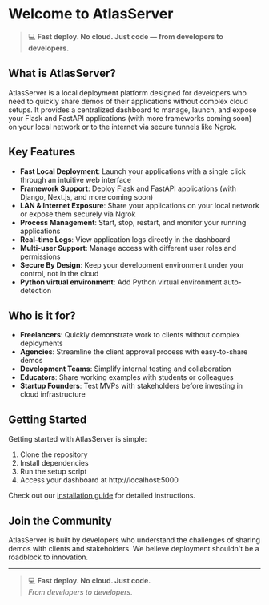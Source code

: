 # Welcome to AtlasServer

> 💻 **Fast deploy. No cloud. Just code — from developers to developers.**

## What is AtlasServer?

AtlasServer is a local deployment platform designed for developers who need to quickly share demos of their applications without complex cloud setups. It provides a centralized dashboard to manage, launch, and expose your Flask and FastAPI applications (with more frameworks coming soon) on your local network or to the internet via secure tunnels like Ngrok.

## Key Features

- **Fast Local Deployment**: Launch your applications with a single click through an intuitive web interface
- **Framework Support**: Deploy Flask and FastAPI applications (with Django, Next.js, and more coming soon)
- **LAN & Internet Exposure**: Share your applications on your local network or expose them securely via Ngrok
- **Process Management**: Start, stop, restart, and monitor your running applications
- **Real-time Logs**: View application logs directly in the dashboard
- **Multi-user Support**: Manage access with different user roles and permissions
- **Secure By Design**: Keep your development environment under your control, not in the cloud
- **Python virtual environment**: Add Python virtual environment auto-detection

## Who is it for?

- **Freelancers**: Quickly demonstrate work to clients without complex deployments
- **Agencies**: Streamline the client approval process with easy-to-share demos
- **Development Teams**: Simplify internal testing and collaboration
- **Educators**: Share working examples with students or colleagues
- **Startup Founders**: Test MVPs with stakeholders before investing in cloud infrastructure

## Getting Started

Getting started with AtlasServer is simple:

1. Clone the repository
2. Install dependencies
3. Run the setup script
4. Access your dashboard at http://localhost:5000

Check out our [installation guide](#installation) for detailed instructions.

## Join the Community

AtlasServer is built by developers who understand the challenges of sharing demos with clients and stakeholders. We believe deployment shouldn't be a roadblock to innovation.

---

> 💻 **Fast deploy. No cloud. Just code.**  
> *From developers to developers.*